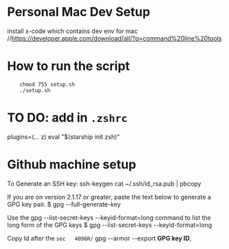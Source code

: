 # Personal Mac Dev Setup

install x-code which contains dev env for mac 
//https://developer.apple.com/download/all/?q=command%20line%20tools

# How to run the script 

```
    chmod 755 setup.sh
    ./setup.sh
```

# TO DO: add in `.zshrc`
plugins=(... z)
eval "$(starship init zsh)"

# Github machine setup 
To Generate an SSH key:
 ssh-keygen
 cat ~/.ssh/id_rsa.pub | pbcopy


If you are on version 2.1.17 or greater, paste the text below to generate a GPG key pair.
$ gpg --full-generate-key

Use the gpg --list-secret-keys --keyid-format=long command to list the long form of the GPG keys
$ gpg --list-secret-keys --keyid-format=long

Copy Id after the `sec   4096R/`
 gpg --armor --export **GPG key ID**,